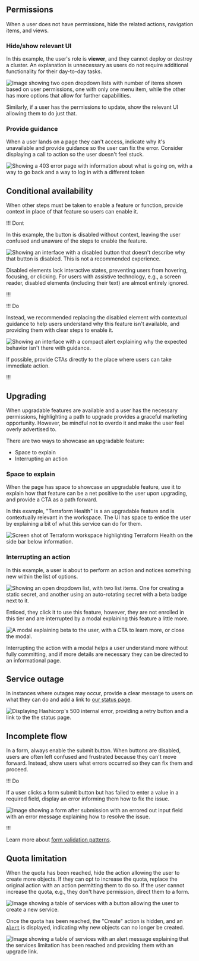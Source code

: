 ## Permissions 

When a user does not have permissions, hide the related actions, navigation items, and views.

### Hide/show relevant UI

In this example, the user's role is **viewer**, and they cannot deploy or destroy a cluster. An explanation is unnecessary as users do not require additional functionality for their day-to-day tasks.

![Image showing two open dropdown lists with number of items shown based on user permissions, one with only one menu item, while the other has more options that allow for further capabilities.](/assets/patterns/disabled-patterns/permissions-example.png)

Similarly, if a user has the permissions to update, show the relevant UI allowing them to do just that.


### Provide guidance

When a user lands on a page they can't access, indicate why it's unavailable and provide guidance so the user can fix the error. Consider displaying a call to action so the user doesn't feel stuck.

![Showing a 403 error page with information about what is going on, with a way to go back and a way to log in with a different token](/assets/patterns/disabled-patterns/permissions-example-3.png)

## Conditional availability

When other steps must be taken to enable a feature or function, provide context in place of that feature so users can enable it.

!!! Dont

In this example, the button is disabled without context, leaving the user confused and unaware of the steps to enable the feature.

![Showing an interface with a disabled button that doesn't describe why that button is disabled. This is not a recommended experience.](/assets/patterns/disabled-patterns/conditional-availability-example-disabled.png)

Disabled elements lack interactive states, preventing users from hovering, focusing, or clicking. For users with assistive technology, e.g., a screen reader, disabled elements (including their text) are almost entirely ignored.

!!!


!!! Do

Instead, we recommended replacing the disabled element with contextual guidance to help users understand why this feature isn't available, and providing them with clear steps to enable it.

![Showing an interface with a compact alert explaining why the expected behavior isn't there with guidance.](/assets/patterns/disabled-patterns/conditional-availability-example-explanation.png)

If possible, provide CTAs directly to the place where users can take immediate action.

!!!


## Upgrading

When upgradable features are available and a user has the necessary permissions, highlighting a path to upgrade provides a graceful marketing opportunity. However, be mindful not to overdo it and make the user feel overly advertised to.

There are two ways to showcase an upgradable feature:

- Space to explain
- Interrupting an action

### Space to explain

When the page has space to showcase an upgradable feature, use it to explain how that feature can be a net positive to the user upon upgrading, and provide a CTA as a path forward.

In this example, "Terraform Health" is a an upgradable feature and is contextually relevant in the workspace. The UI has space to entice the user by explaining a bit of what this service can do for them.

![Screen shot of Terraform workspace highlighting Terraform Health on the side bar below information.](/assets/patterns/disabled-patterns/upgrade-inline-example.png)

### Interrupting an action

In this example, a user is about to perform an action and notices something new within the list of options. 

![Showing an open dropdown list, with two list items. One for creating a static secret, and another using an auto-rotating secret with a beta badge next to it.](/assets/patterns/disabled-patterns/upgrade-modal-example-1.png)

Enticed, they click it to use this feature, however, they are not enrolled in this tier and are interrupted by a modal explaining this feature a little more.

![A modal explaining beta to the user, with a CTA to learn more, or close the modal.](/assets/patterns/disabled-patterns/upgrade-modal-example-2.png)

Interrupting the action with a modal helps a user understand more without fully committing, and if more details are necessary they can be directed to an informational page.


## Service outage

In instances where outages may occur, provide a clear message to users on what they can do and add a link to [our status page](https://status.hashicorp.com/).

![Displaying Hashicorp's 500 internal error, providing a retry button and a link to the the status page.](/assets/patterns/disabled-patterns/service-outage-example.png)

## Incomplete flow

In a form, always enable the submit button. When buttons are disabled, users are often left confused and frustrated because they can't move forward. Instead, show users what errors occurred so they can fix them and proceed. 

!!! Do

If a user clicks a form submit button but has failed to enter a value in a required field, display an error informing them how to fix the issue.

![Image showing a form after submission with an errored out input field with an error message explaining how to resolve the issue.](/assets/patterns/disabled-patterns/incomplete-flow-example.png)

!!!

Learn more about [form validation patterns](/patterns/form-patterns?tab=validation).

## Quota limitation

When the quota has been reached, hide the action allowing the user to create more objects. If they can opt to increase the quota, replace the original action with an action permitting them to do so. If the user cannot increase the quota, e.g., they don't have permission, direct them to a form.

![Image showing a table of services with a button allowing the user to create a new service.](/assets/patterns/disabled-patterns/create-new-limitation-example.png)

Once the quota has been reached, the "Create" action is hidden, and an [`Alert`](https://helios.hashicorp.design/components/alert) is displayed, indicating why new objects can no longer be created.

![Image showing a table of services with an alert message explaining that the services limitation has been reached and providing them with an upgrade link.](/assets/patterns/disabled-patterns/create-new-limitation-reached-example.png)